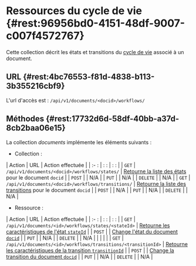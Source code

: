 # Ressources du cycle de vie {#rest:96956bd0-4151-48df-9007-c007f4572767}


Cette collection décrit les états et transitions du [cycle de vie][workflow]
associé à un document.

## URL  {#rest:4bc76553-f81d-4838-b113-3b355216cbf9}

L'url d'accès est : `/api/v1/documents/<docid>/workflows/`

## Méthodes  {#rest:17732d6d-58df-40bb-a37d-8cb2baa06e15}

La collection *documents* implémente les éléments suivants :

* Collection :

| Action   | URL                                               | Action effectuée                                                              |
| :-     : | :                      :                          | :                                                                    :        |
| `GET`    | `/api/v1/documents/<docid>/workflows/states/`      | [Retourne la liste des états][get_states] pour le document `docid`            |
| `POST`   |                                                   | N/A                                                                           |
| `PUT`    |                                                   | N/A                                                                           |
| `DELETE` |                                                   | N/A                                                                           |
| `GET`    | `/api/v1/documents/<docid>/workflows/transitions/` | [Retourne la liste des transitions][get_transitions] pour le document `docid` |
| `POST`   |                                                   | N/A                                                                           |
| `PUT`    |                                                   | N/A                                                                           |
| `DELETE` |                                                   | N/A                                                                           |

* Ressource :

| Action   | URL                                                           | Action effectuée                                                                |
| :-     : | :                        :                                    | :                                      :                                        |
| `GET`    | `/api/v1/documents/<id>/workflows/states/<stateId>`           | [Retourne les caractéristiques de l'état `stateId`][get_state]                  |
| `POST`   |                                                               | [Change l'état du document `docid`][create_state]                               |
| `PUT`    |                                                               | N/A                                                                             |
| `DELETE` |                                                               | N/A                                                                             |
|          |                                                               |                                                                                 |
| `GET`    | `/api/v1/documents/<id>/workflows/transitions/<transitionId>` | [Retourne les caractéristiques de la transition `transitionId`][get_transition] |
| `POST`   |                                                               | [Change la transition du document `docid`][create_transition]                   |
| `PUT`    |                                                               | N/A                                                                             |
| `DELETE` |                                                               | N/A                                                                             |


<!-- links -->
[workflow]:         ../../../dynacase-doc-core-reference/website/book/core-ref:55a53d99-0c24-48d8-8cb9-1caa171f2e9a.html "Définition des Workflows"
[get_states]:       #rest:af743cfe-c089-4706-a5fb-a131f68020d2
[get_transitions]:  #rest:a91dc2b7-3248-452a-b51e-3f660d7d3cf2
[get_state]:        #rest:89142988-9b2b-42f6-af33-f68749c7af35
[create_state]:     #rest:f3d33034-af23-48c6-b535-e609266e5bc5
[get_transition]:   #rest:d370f800-2a17-4589-90ae-d505b5f71c71
[create_transition]:#rest:697b7714-d986-4ae5-8020-a5602cfbe7d5
